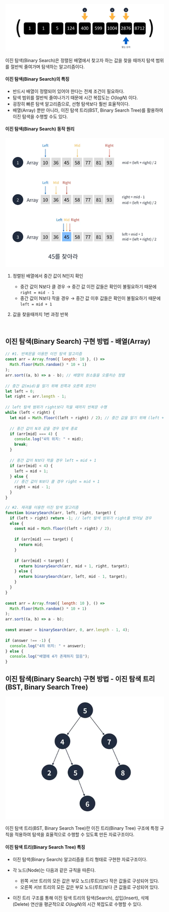 ![이진 탐색](/assets/images/algorithm/search/binary_search.webp)

이진 탐색(Binary Search)은 정렬된 배열에서 찾고자 하는 값을 찾을 때까지 탐색 범위를 절반씩 줄여가며 탐색하는 알고리즘이다.

#### 이진 탐색(Binary Search)의 특징

- 반드시 배열이 정렬되어 있어야 한다는 전제 조건이 필요하다.
- 탐색 범위를 절반씩 줄여나가기 때문에 시간 복잡도는 $O(logN)$ 이다.
- 굉장히 빠른 탐색 알고리즘으로, 선형 탐색보다 훨씬 효율적이다.
- 배열(Array) 뿐만 아니라, 이진 탐색 트리(BST, Binary Search Tree)를 활용하여 이진 탐색을 수행할 수도 있다.

#### 이진 탐색(Binary Search) 동작 원리

![이진 탐색 동작 원리](/assets/images/algorithm/search/binary_search_works.webp)

1. 정렬된 배열에서 중간 값이 N인지 확인

   - 중간 값이 N보다 클 경우 → 중간 값 이전 값들은 확인이 불필요하기 때문에 `right = mid - 1`
   - 중간 값이 N보다 작을 경우 → 중간 값 이후 값들은 확인이 불필요하기 때문에 `left = mid + 1`

2. 값을 찾을때까지 1번 과정 반복

<br />

## 이진 탐색(Binary Search) 구현 방법 - 배열(Array)

```javascript
// #1. 반복문을 이용한 이진 탐색 알고리즘
const arr = Array.from({ length: 10 }, () =>
  Math.floor(Math.random() * 10 + 1)
);
arr.sort((a, b) => a - b); // 배열의 원소들을 오름차순 정렬

// 중간 값(mid)을 알기 위해 왼쪽과 오른쪽 포인터
let left = 0;
let right = arr.length - 1;

// left 탐색 범위가 right보다 작을 때까지 반복문 수행
while (left < right) {
  let mid = Math.floor((left + right) / 2); // 중간 값을 알기 위해 (left + right) / 2

  // 중간 값이 N과 같을 경우 탐색 종료
  if (arr[mid] === 4) {
    console.log("4의 위치: " + mid);
    break;
  }

  // 중간 값이 N보다 작을 경우 left = mid + 1
  if (arr[mid] < 4) {
    left = mid + 1;
  } else {
    // 중간 값이 N보다 클 경우 right = mid + 1
    right = mid - 1;
  }
}
```

```javascript
// #2. 재귀를 이용한 이진 탐색 알고리즘
function binarySearch(arr, left, right, target) {
  if (left > right) return -1; // left 탐색 범위가 right를 벗어날 경우
  else {
    const mid = Math.floor((left + right) / 2);

    if (arr[mid] === target) {
      return mid;
    }

    if (arr[mid] < target) {
      return binarySearch(arr, mid + 1, right, target);
    } else {
      return binarySearch(arr, left, mid - 1, target);
    }
  }
}

const arr = Array.from({ length: 10 }, () =>
  Math.floor(Math.random() * 10 + 1)
);
arr.sort((a, b) => a - b);

const answer = binarySearch(arr, 0, arr.length - 1, 4);

if (answer !== -1) {
  console.log("4의 위치: " + answer);
} else {
  console.log("배열에 4가 존재하지 않음");
}
```

## 이진 탐색(Binary Search) 구현 방법 - 이진 탐색 트리(BST, Binary Search Tree)

![이진 탐색 트리](/assets/images/algorithm/search/binary_search_tree.webp)

이진 탐색 트리(BST, Binary Search Tree)란 이진 트리(Binary Tree) 구조에 특정 규칙을 적용하여 탐색을 효율적으로 수행할 수 있도록 만든 자료구조이다.

#### 이진 탐색 트리(Binary Search Tree) 특징

- 이진 탐색(Binary Search) 알고리즘을 트리 형태로 구현한 자료구조이다.
- 각 노드(Node)는 다음과 같은 규칙을 따른다.

  - 왼쪽 서브 트리의 모든 값은 부모 노드(루트)보다 작은 값들로 구성되어 있다.
  - 오른쪽 서브 트리의 모든 값은 부모 노드(루트)보다 큰 값들로 구성되어 있다.

- 이진 트리 구조를 통해 이진 탐색 트리의 탐색(Search), 삽입(Insert), 삭제(Delete) 연산을 평균적으로 $O(log N)$의 시간 복잡도로 수행할 수 있다.
